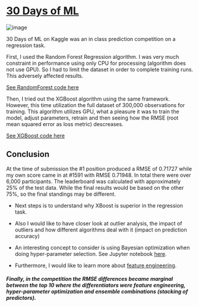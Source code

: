 # [30 Days of ML](https://www.kaggle.com/c/30-days-of-ml)

![image](https://user-images.githubusercontent.com/34986276/130677626-5ac832fb-ba23-4f43-b621-ce999df4e3e4.png)

30 Days of ML on Kaggle was an in class prediction competition on a regression task.

First, I used the Random Forest Regression algorithm. 
I was very much constraint in performance using only CPU for processing (algorithm does not use GPU).
So I had to limit the dataset in order to complete training runs. This adversely affected results. 

[See RandomForest code here](https://github.com/andriescoetsee/my_first_kaggle_competition/blob/4921edfc802a2aa1c968ae869392150fbf53ad9f/30-days-of-ml-random-forest.ipynb)

Then, I tried out the XGBoost algorithm using the same framework. However, this time utilization the full dataset of 300,000 observations for training.
This algorithm utilizes GPU, what a pleasure it was to train the model, adjust parameters, retrain and then seeing how the RMSE (root mean squared error as loss metric) descreases. 

[See XGBoost code here](https://github.com/andriescoetsee/my_first_kaggle_competition/blob/f7237fce1afbd4183cc4e49d1a595238cee49315/30-days-of-ml-xgboost.ipynb)

## Conclusion

At the time of submission the #1 position produced a RMSE of 0.71727 while my own score came in at #1591 with RMSE 0.71948. 
In total there were over 6,000 participants. The leaderboard was calculated with approximately 25% of the test data. While the final results would be based on the other 75%, so the final standings may be different.

* Next steps is to understand why XBoost is superior in the regression task. 

* Also I would like to have closer look at outlier analysis, the impact of outliers and how different algorithms deal with it (impact on prediction accuracy)

* An interesting concept to consider is using Bayesian optimization when doing hyper-parameter selection. See Jupyter notebook [here](https://github.com/andriescoetsee/my_first_kaggle_competition/blob/be4682e42d556822c46e966cee80071e86ca62b8/tutorial-bayesian-optimization-with-xgboost.ipynb).

* Furthermore, I would like to learn more about [feature engineering](https://www.kaggle.com/learn/feature-engineering).

##### Finally, in the competition the RMSE differences became marginal between the top 10 where the differentiators were feature engineering, hyper-parameter optimization and ensemble combinations (stacking of predictors). 







